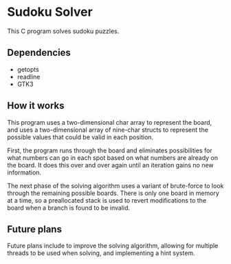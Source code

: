 # Sudoku Solver
This C program solves sudoku puzzles. 

## Dependencies
* getopts
* readline
* GTK3

## How it works
This program uses a two-dimensional char array to represent the board, and uses a two-dimensional array of nine-char structs to represent the possible values that could be valid in each position.

First, the program runs through the board and eliminates possibilities for what numbers can go in each spot based on what numbers are already on the board. It does this over and over again until an iteration gains no new information.

The next phase of the solving algorithm uses a variant of brute-force to look through the remaining possible boards. There is only one board in memory at a time, so a preallocated stack is used to revert modifications to the board when a branch is found to be invalid.

## Future plans
Future plans include to improve the solving algorithm, allowing for multiple threads to be used when solving, and implementing a hint system.
